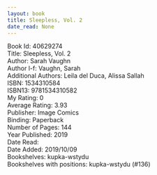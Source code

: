 ```yaml
---
layout: book
title: Sleepless, Vol. 2
date_read: None
---
```


Book Id: 40629274<br />
Title: Sleepless, Vol. 2<br />
Author: Sarah Vaughn<br />
Author l-f: Vaughn, Sarah<br />
Additional Authors: Leila del Duca, Alissa Sallah<br />
ISBN: 1534310584<br />
ISBN13: 9781534310582<br />
My Rating: 0<br />
Average Rating: 3.93<br />
Publisher: Image Comics<br />
Binding: Paperback<br />
Number of Pages: 144<br />
Year Published: 2019<br />
Date Read: <br />
Date Added: 2019/10/09<br />
Bookshelves: kupka-wstydu<br />
Bookshelves with positions: kupka-wstydu (#136)<br />

